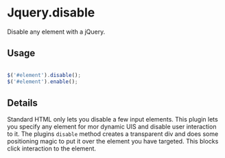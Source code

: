 # Jquery.disable

Disable any element with a jQuery.

## Usage

```javascript

$('#element').disable();
$('#element').enable();
```

## Details

Standard HTML only lets you disable a few input elements. This plugin lets you specify any element for mor dynamic UIS and disable user interaction to it.
The plugins `disable` method creates a transparent div and does some positioning magic to put it over the element you have targeted. This blocks click interaction to the element.

